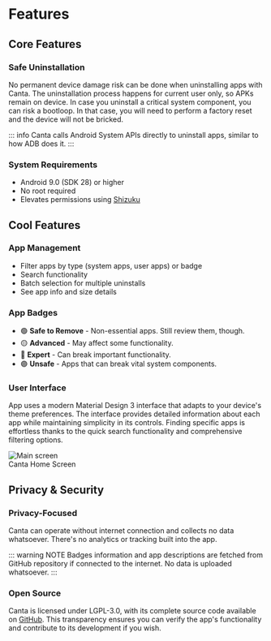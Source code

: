 # Features

## Core Features

### Safe Uninstallation
No permanent device damage risk can be done when uninstalling apps with Canta. The uninstallation process happens for current user
only, so APKs remain on device. In case you uninstall a critical system component, you can risk a bootloop.
In that case, you will need to perform a factory reset and the device will not be bricked.

::: info
Canta calls Android System APIs directly to uninstall apps, similar to how ADB does it.
:::

### System Requirements
* Android 9.0 (SDK 28) or higher
* No root required
* Elevates permissions using [Shizuku](https://shizuku.rikka.app/)

## Cool Features

### App Management
* Filter apps by type (system apps, user apps) or badge
* Search functionality
* Batch selection for multiple uninstalls
* See app info and size details

### App Badges
* 🟢 **Safe to Remove** - Non-essential apps. Still review them, though.
* 🟡 **Advanced** - May affect some functionality.
* 🔴 **Expert** - Can break important functionality.
* 🟣 **Unsafe** - Apps that can break vital system components.

### User Interface
App uses a modern Material Design 3 interface that adapts to your device's theme preferences.
The interface provides detailed information about each app while maintaining simplicity in its controls.
Finding specific apps is effortless thanks to the quick search functionality and comprehensive filtering options.

<div class="screenshot-container">
  <img src="/images/phoneScreenshots/screenshot-main.png" alt="Main screen" class="phone-screenshot">
  <div class="screenshot-caption">
      Canta Home Screen
  </div>
</div>

## Privacy & Security

### Privacy-Focused
Canta can operate without internet connection and collects no data whatsoever.
There's no analytics or tracking built into the app.

::: warning NOTE
Badges information and app descriptions are fetched from GitHub repository if connected to the internet.
No data is uploaded whatsoever.
:::

### Open Source
Canta is licensed under LGPL-3.0, with its complete source code available on [GitHub](https://github.com/samolego/Canta). This transparency ensures you can verify the app's functionality and contribute to its development if you wish.
